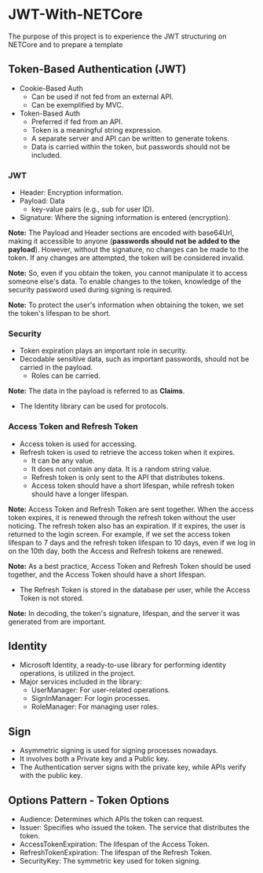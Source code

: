 # JWT-With-NETCore
 The purpose of this project is to experience the JWT structuring on NETCore and to prepare a template

 ## Token-Based Authentication (JWT)
- Cookie-Based Auth
  - Can be used if not fed from an external API.
  - Can be exemplified by MVC.
- Token-Based Auth
  - Preferred if fed from an API.
  - Token is a meaningful string expression.
  - A separate server and API can be written to generate tokens.
  - Data is carried within the token, but passwords should not be included.

### JWT
- Header: Encryption information.
- Payload: Data
  - key-value pairs (e.g., sub for user ID).
- Signature: Where the signing information is entered (encryption).

**Note:** The Payload and Header sections are encoded with base64Url, making it accessible to anyone (**passwords should not be added to the payload**). However, without the signature, no changes can be made to the token. If any changes are attempted, the token will be considered invalid.

**Note:** So, even if you obtain the token, you cannot manipulate it to access someone else's data. To enable changes to the token, knowledge of the security password used during signing is required.

**Note:** To protect the user's information when obtaining the token, we set the token's lifespan to be short.

### Security
- Token expiration plays an important role in security.
- Decodable sensitive data, such as important passwords, should not be carried in the payload.
  - Roles can be carried.

**Note:** The data in the payload is referred to as **Claims**.

- The Identity library can be used for protocols.

### Access Token and Refresh Token
- Access token is used for accessing.
- Refresh token is used to retrieve the access token when it expires.
  - It can be any value.
  - It does not contain any data. It is a random string value.
  - Refresh token is only sent to the API that distributes tokens.
  - Access token should have a short lifespan, while refresh token should have a longer lifespan.

**Note:** Access Token and Refresh Token are sent together. When the access token expires, it is renewed through the refresh token without the user noticing. The refresh token also has an expiration. If it expires, the user is returned to the login screen. For example, if we set the access token lifespan to 7 days and the refresh token lifespan to 10 days, even if we log in on the 10th day, both the Access and Refresh tokens are renewed.

**Note:** As a best practice, Access Token and Refresh Token should be used together, and the Access Token should have a short lifespan.
- The Refresh Token is stored in the database per user, while the Access Token is not stored.

**Note:** In decoding, the token's signature, lifespan, and the server it was generated from are important.

## Identity
- Microsoft Identity, a ready-to-use library for performing identity operations, is utilized in the project.
- Major services included in the library:
  - UserManager: For user-related operations.
  - SignInManager: For login processes.
  - RoleManager: For managing user roles.

## Sign
- Asymmetric signing is used for signing processes nowadays.
- It involves both a Private key and a Public key.
- The Authentication server signs with the private key, while APIs verify with the public key.

## Options Pattern - Token Options
- Audience: Determines which APIs the token can request.
- Issuer: Specifies who issued the token. The service that distributes the token.
- AccessTokenExpiration: The lifespan of the Access Token.
- RefreshTokenExpiration: The lifespan of the Refresh Token.
- SecurityKey: The symmetric key used for token signing.


